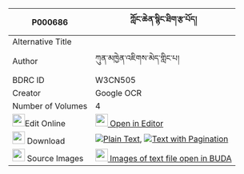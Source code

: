 |P000686|ཀློང་ཆེན་སྙིང་ཐིག་རྩ་པོད། 
| --- | --- 
|Alternative Title |
|Author| ཀུན་མཁྱེན་འཇིགས་མེད་གླིང་པ།
|BDRC ID | W3CN505
|Creator | Google OCR
|Number of Volumes| 4
|<img width="25" src="https://img.icons8.com/color/25/000000/edit-property.png">Edit Online| [<img width="25" src="https://avatars.githubusercontent.com/u/45091458?s=200&v=4"> Open in Editor](http://editor.openpecha.org/P000686)
|<img width="25" src="https://img.icons8.com/fluent/48/000000/download-2.png"/>  Download | [![](https://img.icons8.com/color/20/000000/txt.png)Plain Text](https://github.com/Openpecha/P000686/releases/download/v2/longchen_nyingtik_tsa_po_plain_P000686.zip), [![](https://img.icons8.com/color/20/000000/txt.png)Text with Pagination](https://github.com/Openpecha/P000686/releases/download/v2/longchen_nyingtik_tsa_po_pages_P000686.zip)
|<img width="25" src="https://img.icons8.com/plasticine/100/000000/pictures-folder.png"/>  Source Images | [<img width="25" src="https://library.bdrc.io/icons/BUDA-small.svg"> Images of text file open in BUDA](https://library.bdrc.io/show/bdr:W3CN505)